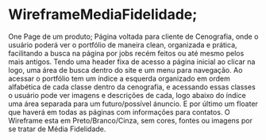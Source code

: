 # WireframeMediaFidelidade;
One Page de um produto;
Página voltada para cliente de Cenografia, onde o usuário poderá ver o portfólio de maneira clean, organizada e prática, facilitando a busca na página por jobs recém feitos ou até mesmo pelos mais antigos. Tendo uma header fixa de acesso a página inicial ao clicar na logo, uma área de busca dentro do site e um menu para navegação. Ao acessar o portfólio tem um índice a esquerda organizado em ordem alfabética de cada classe dentro da cenografia, e acessando essas classes o usuário pode ver imagens e descrições de cada, logo abaixo do índice uma área separada para um futuro/possível ánuncio. E por último um floater que haverá em todas as páginas com informações para contatos. O Wireframe esta em Preto/Branco/Cinza, sem cores, fontes ou imagens por se tratar de Média Fidelidade.

